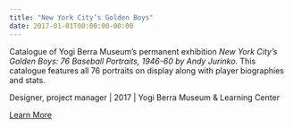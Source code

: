```yaml
---
title: "New York City’s Golden Boys"
date: 2017-01-01T00:00:00-00:00
---
```



Catalogue of Yogi Berra Museum’s permanent exhibition _New York City’s Golden Boys: 76 Baseball Portraits, 1946-60 by Andy Jurinko_. This catalogue features all 76 portraits on display along with player biographies and stats.

Designer, project manager | 2017 | Yogi Berra Museum & Learning Center

[Learn More](https://yogiberramuseum.org/product/gbcatalogue/)
